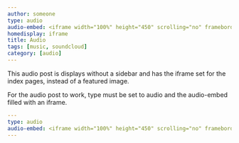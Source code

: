 ```yaml
---
author: someone
type: audio
audio-embed: <iframe width="100%" height="450" scrolling="no" frameborder="no" src="https://w.soundcloud.com/player/?url=https%3A//api.soundcloud.com/tracks/188464611&amp;auto_play=false&amp;hide_related=false&amp;show_comments=true&amp;show_user=true&amp;show_reposts=false&amp;visual=true"></iframe>
homedisplay: iframe
title: Audio
tags: [music, soundcloud]
category: [audio]
---
```

This audio post is displays without a sidebar and has the iframe set for the index pages, instead of a featured image.

For the audio post to work, type must be set to audio and the audio-embed filled with an iframe.

```yml
---
type: audio
audio-embed: <iframe width="100%" height="450" scrolling="no" frameborder="no" src="https://w.soundcloud.com/player/?url=https%3A//api.soundcloud.com/tracks/188464611&amp;auto_play=false&amp;hide_related=false&amp;show_comments=true&amp;show_user=true&amp;show_reposts=false&amp;visual=true"></iframe>
---
```